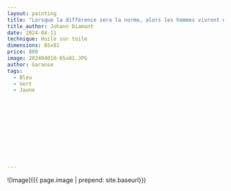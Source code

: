 ```yaml
---
layout: painting
title: "Lorsque la différence sera la norme, alors les hommes vivront en paix." 
title_author: Johann Diamant 							                                                  
date: 2024-04-11
technique: Huile sur toile 
dimensions: 65x81
price: 800
image: 202404010-65x81.JPG 
author: Garanse
tags:
  - Bleu
  - Vert
  - Jaune
  
  
  
  
  
  
  
  
  
  
  
---
```

![Image]({{ page.image | prepend: site.baseurl}})

